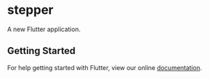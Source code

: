 # stepper

A new Flutter application.

## Getting Started

For help getting started with Flutter, view our online
[documentation](https://flutter.io/).
